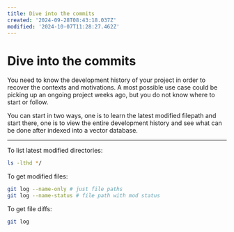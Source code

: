 ```yaml
---
title: Dive into the commits
created: '2024-09-28T08:43:18.037Z'
modified: '2024-10-07T11:28:27.462Z'
---
```


# Dive into the commits

You need to know the development history of your project in order to recover the contexts and motivations. A most possible use case could be picking up an ongoing project weeks ago, but you do not know where to start or follow.

You can start in two ways, one is to learn the latest modified filepath and start there, one is to view the entire development history and see what can be done after indexed into a vector database.

---

To list latest modified directories:

```bash
ls -lthd */
```

To get modified files:

```bash
git log --name-only # just file paths
git log --name-status # file path with mod status
```

To get file diffs:

```bash
git log
```

